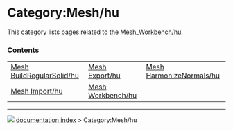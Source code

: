 # Category:Mesh/hu
This category lists pages related to the [Mesh_Workbench/hu](Mesh_Workbench/hu.md).

### Contents

|     |     |     |
| --- | --- | --- |
| [Mesh BuildRegularSolid/hu](Mesh_BuildRegularSolid/hu.md) | [Mesh Export/hu](Mesh_Export/hu.md) | [Mesh HarmonizeNormals/hu](Mesh_HarmonizeNormals/hu.md) |
| [Mesh Import/hu](Mesh_Import/hu.md) | [Mesh Workbench/hu](Mesh_Workbench/hu.md) |



---
![](images/Right_arrow.png) [documentation index](../README.md) > Category:Mesh/hu
